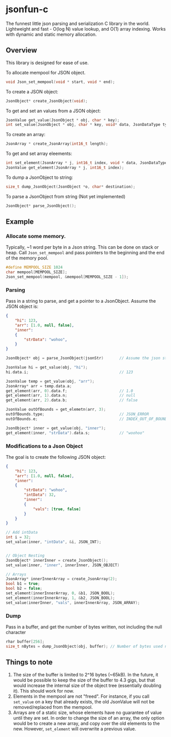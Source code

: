 # jsonfun-c

The funnest little json parsing and serialization C library in the world. Lightweight and fast - O(log N) value lookup, and O(1) array indexing. Works with dynamic and static memory allocation. 

## Overview
This library is designed for ease of use.

To allocate mempool for JSON object.
```C
void Json_set_mempool(void * start, void * end);
```

To create a JSON object:
```C
JsonObject* create_JsonObject(void);
```

To get and set an values from a JSON object:
```C
JsonValue get_value(JsonObject * obj, char * key);
int set_value(JsonObject * obj, char * key, void* data, JsonDataType type);
```

To create an array:
```C
JsonArray * create_JsonArray(int16_t length);
```

To get and set array eleements:
```C
int set_element(JsonArray * j, int16_t index, void * data, JsonDataType type);
JsonValue get_element(JsonArray * j, int16_t index);
```

To dump a JsonObject to string:
```C
size_t dump_JsonObject(JsonObject *o, char* destination);
```

To parse a JsonObject from string (Not yet implemented)
```C
JsonObject* parse_JsonObject();
```

## Example
### Allocate some memory.

Typically, ~1 word per byte in a Json string. This can be done on stack or heap. Call `Json_set_mempool` and pass pointers to the beginning and the end of the memory pool.

```C
#define MEMPOOL_SIZE 1024
char mempool[MEMPOOL_SIZE];
Json_set_mempool(mempool, &mempool[MEMPOOL_SIZE - 1]);
```

### Parsing
Pass in a string to parse, and get a pointer to a JsonObject.
Assume the JSON object is:
```JSON
{
    "hi": 123,
    "arr": [1.0, null, false],
    "inner": 
    {
        "strData": "wohoo",
    }
}
```

```C
JsonObject* obj = parse_JsonObject(jsonStr)       // Assume the json string was read. I.e. from a gile.

JsonValue hi = get_value(obj, "hi");
hi.data.i;                                        // 123

JsonValue temp = get_value(obj, "arr");
JsonArray* arr = temp.data.a;
get_element(arr, 0).data.f;                       // 1.0
get_element(arr, 1).data.n;                       // null
get_element(arr, 2).data.b;                       // false

JsonValue outOfBounds = get_elemetn(arr, 3);
outOfBounds.type;                                 // JSON_ERROR
outOfBounds.e;                                    // INDEX_OUT_OF_BOUNDS

JsonObject* inner = get_value(obj, "inner");
get_element(inner, "strData").data.s;             // "woohoo"
```

### Modifications to a Json Object
The goal is to create the following JSON object:
```JSON
{
    "hi": 123,
    "arr": [1.0, null, false],
    "inner": 
    {
        "strData": "wohoo",
        "intData": 32,
        "inner":
        {
            "vals": [true, false]     
        }
    }
}
```

```C
// Add intData
int i = 32;
set_value(inner, "intData", &i, JSON_INT);


// Object Nesting
JsonObject* innerInner = create_JsonObject();
set_value(inner, "inner", innerInner, JSON_OBJECT)

// Arrays
JsonArray* innerInnerArray = create_JsonArray(2);
bool b1 = true;
bool b2 = false;
set_element(innerInnerArray, 0, &b1, JSON_BOOL);
set_element(innerInnerArray, 1, &b2, JSON_BOOL);
set_value(innerInner, "vals", innerInnerArray, JSON_ARRAY);
```

### Dump
Pass in a buffer, and get the number of bytes written, not including the null character
```C
rhar buffer[256];
size_t nBytes = dump_JsonObject(obj, buffer); // Number of bytes used not including null character.
```

## Things to note
1. The size of the buffer is limited to 2^16 bytes (~65kB). In the future, it would be possible to keep the size of the buffer to 4.3 gigs, but that would increase the internal size of the object tree (essentially doubling it). This should work for now.
2. Elements in the mempool are not "freed". For instance, if you call `set_value` on a key that already exists, the old JsonValue will not be removed/replaced from the mempool.
3. Arrays are of a static size, whose elements have no guarantee of value until they are set. In order to change the size of an array, the only option would be to create a new array, and copy over the old elements to the new. However, ```set_element``` will overwrite a previous value.
